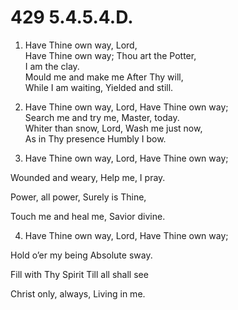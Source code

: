 # 429 5.4.5.4.D.

1.  Have Thine own way, Lord,\
Have Thine own way; Thou art the Potter,\
I am the clay.\
Mould me and make me After Thy will,\
While I am waiting, Yielded and still.

2.  Have Thine own way, Lord, Have Thine own way;\
Search me and try me, Master, today.\
Whiter than snow, Lord, Wash me just now,\
As in Thy presence Humbly I bow.

3.  Have Thine own way, Lord, Have Thine own way;

Wounded and weary, Help me, I pray.

Power, all power, Surely is Thine,

Touch me and heal me, Savior divine.

4.  Have Thine own way, Lord, Have Thine own way;

Hold o’er my being Absolute sway.

Fill with Thy Spirit Till all shall see

Christ only, always, Living in me.

